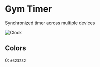 # Gym Timer

Synchronized timer across multiple devices

![Clock](https://user-images.githubusercontent.com/333613/235181728-371d47d9-2721-459d-a3ff-d6b1ed6bf341.png)

## Colors

0: 	`#323232`

